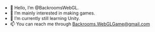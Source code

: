 - 👋 Hello, I’m @BackroomsWebGL.
- 👀 I’m mainly interested in making games.
- 🌱 I’m currently still learning Unity.
- 📫 You can reach me through Backrooms.WebGLGame@gmail.com

<!---
BackroomsWebGL/BackroomsWebGL is a ✨ special ✨ repository because its `README.md` (this file) appears on your GitHub profile.
You can click the Preview link to take a look at your changes.
--->
